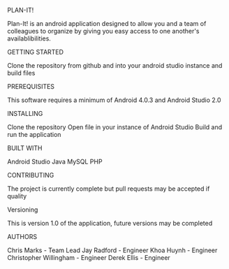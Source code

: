 PLAN-IT!

Plan-It! is an android application designed to allow you and a team of colleagues to organize by giving you easy access to one another's availablibilities.

GETTING STARTED

Clone the repository from github and into your android studio instance and build files

PREREQUISITES

This software requires a minimum of Android 4.0.3 and Android Studio 2.0

INSTALLING

Clone the repository
Open file in your instance of Android Studio
Build and run the application

BUILT WITH

Android Studio
Java
MySQL
PHP

CONTRIBUTING

The project is currently complete but pull requests may be accepted if quality

Versioning

This is version 1.0 of the application, future versions may be completed

AUTHORS

Chris Marks - Team Lead
Jay Radford - Engineer
Khoa Huynh - Engineer
Christopher Willingham - Engineer
Derek Ellis - Engineer
